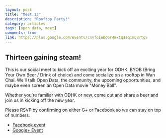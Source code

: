```yaml
---
layout: post
title: "Meet.13"
description: "Rooftop Party!"
category: articles
tags: [open data, meet]
comments: true
link: https://plus.google.com/events/cnvfoiebo6r48ktqaaq1m687tq8
---
```


## Thirteen gaining steam!

This is our social meet to kick off an exciting year for ODHK. BYOB (Bring Your Own Beer / Drink of choice) and come socialize on a rooftop in Wan Chai. We'll talk Open Data, the community, the upcoming opportunities, and maybe even screen an Open Data movie "Money Ball".

Whether you're familiar with ODHK or new, come out and share a beer and join us in kicking off the new year.

Please RSVP by confirming on either G+ or Facebook so we can stay on top of numbers.

* [Facebook event](https://www.facebook.com/events/1406535762916235/)
* [Google+ Event](https://plus.google.com/events/cnvfoiebo6r48ktqaaq1m687tq8)

